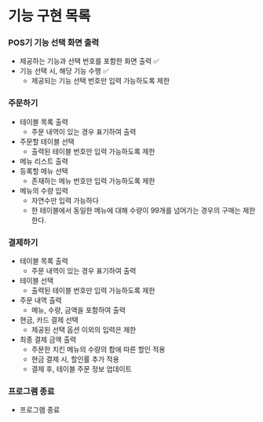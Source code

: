 # 기능 구현 목록

### POS기 기능 선택 화면 출력

- 제공하는 기능과 선택 번호를 포함한 화면 출력 ✅
- 기능 선택 시, 해당 기능 수행 ✅
  - 제공되는 기능 선택 번호만 입력 가능하도록 제한

### 주문하기

- 테이블 목록 출력
  - 주문 내역이 있는 경우 표기하여 출력
- 주문할 테이블 선택
  - 출력된 테이블 번호만 입력 가능하도록 제한
- 메뉴 리스트 출력
- 등록할 메뉴 선택
  - 존재하는 메뉴 번호만 입력 가능하도록 제한
- 메뉴의 수량 입력
  - 자연수만 입력 가능하다
  - 한 테이블에서 동일한 메뉴에 대해 수량이 99개를 넘어가는 경우의 구매는 제한 한다.



### 결제하기

- 테이블 목록 출력
  - 주문 내역이 있는 경우 표기하여 출력
- 테이블 선택
  - 출력된 테이블 번호만 입력 가능하도록 제한
- 주문 내역 출력
  - 메뉴, 수량, 금액을 포함하여 출력
- 현금, 카드 결제 선택
  - 제공된 선택 옵션 이외의 입력은 제한
- 최종 결제 금액 출력
  - 주문한 치킨 메뉴의 수량의 합에 따른 할인 적용
  - 현금 결제 시, 할인률 추가 적용
  - 결제 후, 테이블 주문 정보 업데이트



### 프로그램 종료

- 프로그램 종료